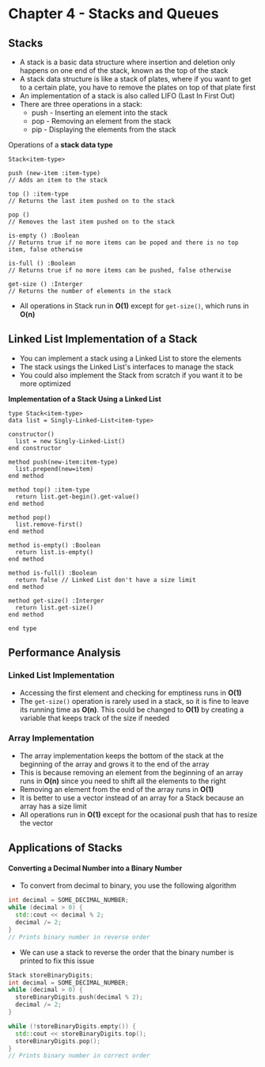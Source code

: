 # Chapter 4 - Stacks and Queues

## Stacks
* A stack is a basic data structure where insertion and deletion only happens on one end of the stack, known as the top of the stack
* A stack data structure is like a stack of plates, where if you want to get to a certain plate, you have to remove the plates on top of that plate first
* An implementation of a stack is also called LIFO (Last In First Out)
* There are three operations in a stack:
  * push - Inserting an element into the stack
  * pop - Removing an element from the stack
  * pip - Displaying the elements from the stack

Operations of a **stack data type**
```
Stack<item-type>

push (new-item :item-type)
// Adds an item to the stack

top () :item-type
// Returns the last item pushed on to the stack

pop ()
// Removes the last item pushed on to the stack

is-empty () :Boolean
// Returns true if no more items can be poped and there is no top item, false otherwise

is-full () :Boolean
// Returns true if no more items can be pushed, false otherwise

get-size () :Interger
// Returns the number of elements in the stack
```
  * All operations in Stack run in **O(1)** except for ```get-size()```, which runs in **O(n)**

## Linked List Implementation of a Stack
* You can implement a stack using a Linked List to store the elements
* The stack usings the Linked List's interfaces to manage the stack
* You could also implement the Stack from scratch if you want it to be more optimized

**Implementation of a Stack Using a Linked List**
```
type Stack<item-type>
data list = Singly-Linked-List<item-type>

constructor()
  list = new Singly-Linked-List()
end constructor

method push(new-item:item-type)
  list.prepend(new=item)
end method

method top() :item-type
  return list.get-begin().get-value()
end method

method pop()
  list.remove-first()
end method

method is-empty() :Boolean
  return list.is-empty()
end method

method is-full() :Boolean
  return false // Linked List don't have a size limit
end method

method get-size() :Interger
  return list.get-size()
end method

end type
```

## Performance Analysis
### Linked List Implementation
* Accessing the first element and checking for emptiness runs in **O(1)**
* The ```get-size()``` operation is rarely used in a stack, so it is fine to leave its running time as **O(n)**. This could be changed to **O(1)** by creating a variable that keeps track of the size if needed
### Array Implementation
* The array implementation keeps the bottom of the stack at the beginning of the array and grows it to the end of the array
* This is because removing an element from the beginning of an array runs in **O(n)** since you need to shift all the elements to the right
* Removing an element from the end of the array runs in **O(1)**
* It is better to use a vector instead of an array for a Stack because an array has a size limit
* All operations run in **O(1)** except for the ocasional push that has to resize the vector

## Applications of Stacks
#### Converting a Decimal Number into a Binary Number
* To convert from decimal to binary, you use the following algorithm
```cpp
int decimal = SOME_DECIMAL_NUMBER;
while (decimal > 0) {
  std::cout << decimal % 2;
  decimal /= 2;
}
// Prints binary number in reverse order
```
* We can use a stack to reverse the order that the binary number is printed to fix this issue
```cpp
Stack storeBinaryDigits;
int decimal = SOME_DECIMAL_NUMBER;
while (decimal > 0) {
  storeBinaryDigits.push(decimal % 2);
  decimal /= 2;
}

while (!storeBinaryDigits.empty()) {
  std::cout << storeBinaryDigits.top();
  storeBinaryDigits.pop();
}
// Prints binary number in correct order
```
